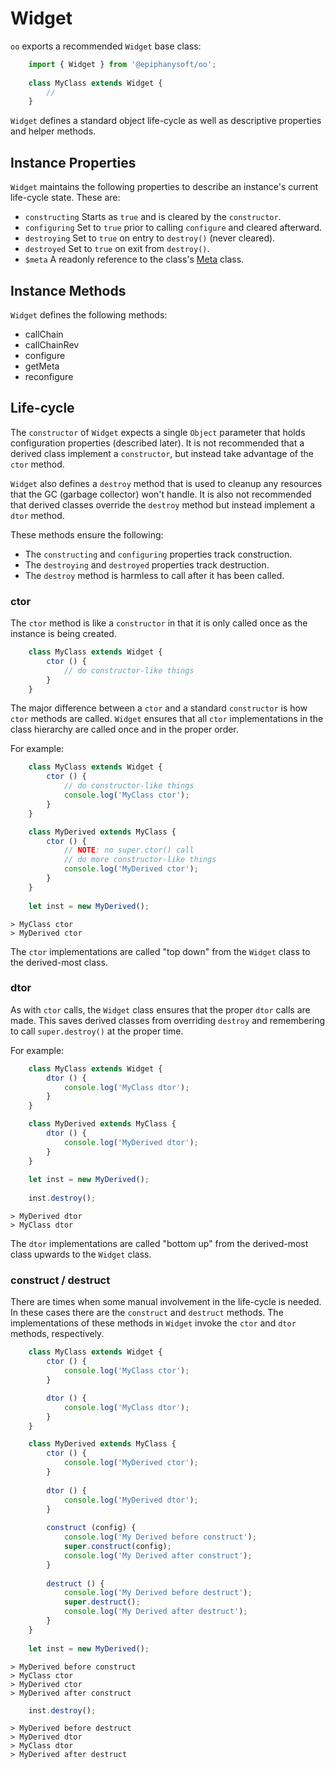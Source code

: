 # Widget

`oo` exports a recommended `Widget` base class:

```javascript
    import { Widget } from '@epiphanysoft/oo';
    
    class MyClass extends Widget {
        //
    }
```

`Widget` defines a standard object life-cycle as well as descriptive properties and helper
methods. 

## Instance Properties

`Widget` maintains the following properties to describe an instance's current life-cycle
state. These are:

 - `constructing` Starts as `true` and is cleared by the `constructor`.
 - `configuring` Set to `true` prior to calling `configure` and cleared afterward.
 - `destroying` Set to `true` on entry to `destroy()` (never cleared).
 - `destroyed` Set to `true` on exit from `destroy()`.
 - `$meta` A readonly reference to the class's [Meta](./Meta.md) class.

## Instance Methods

`Widget` defines the following methods:

 - callChain
 - callChainRev
 - configure
 - getMeta
 - reconfigure

## Life-cycle

The `constructor` of `Widget` expects a single `Object` parameter that holds configuration
properties (described later). It is not recommended that a derived class implement a
`constructor`, but instead take advantage of the `ctor` method.

`Widget` also defines a `destroy` method that is used to cleanup any resources that the GC
(garbage collector) won't handle. It is also not recommended that derived classes override
the `destroy` method but instead implement a `dtor` method.

These methods ensure the following:

 - The `constructing` and `configuring` properties track construction.
 - The `destroying` and `destroyed` properties track destruction.
 - The `destroy` method is harmless to call after it has been called.

### ctor

The `ctor` method is like a `constructor` in that it is only called once as the instance
is being created.

```javascript
    class MyClass extends Widget {
        ctor () {
            // do constructor-like things
        }
    }
```

The major difference between a `ctor` and a standard `constructor` is how `ctor` methods
are called. `Widget` ensures that all `ctor` implementations in the class hierarchy are
called once and in the proper order.

For example:

```javascript
    class MyClass extends Widget {
        ctor () {
            // do constructor-like things
            console.log('MyClass ctor');
        }
    }

    class MyDerived extends MyClass {
        ctor () {
            // NOTE: no super.ctor() call
            // do more constructor-like things
            console.log('MyDerived ctor');
        }
    }
    
    let inst = new MyDerived();
```
    
    > MyClass ctor
    > MyDerived ctor

The `ctor` implementations are called "top down" from the `Widget` class to the
derived-most class.

### dtor

As with `ctor` calls, the `Widget` class ensures that the proper `dtor` calls are made.
This saves derived classes from overriding `destroy` and remembering to call
`super.destroy()` at the proper time.

For example:

```javascript
    class MyClass extends Widget {
        dtor () {
            console.log('MyClass dtor');
        }
    }

    class MyDerived extends MyClass {
        dtor () {
            console.log('MyDerived dtor');
        }
    }
    
    let inst = new MyDerived();
    
    inst.destroy();
```
    
    > MyDerived dtor
    > MyClass dtor

The `dtor` implementations are called "bottom up" from the derived-most class upwards to
the `Widget` class.

### construct / destruct

There are times when some manual involvement in the life-cycle is needed. In these cases
there are the `construct` and `destruct` methods. The implementations of these methods in
`Widget` invoke the `ctor` and `dtor` methods, respectively.

```javascript
    class MyClass extends Widget {
        ctor () {
            console.log('MyClass ctor');
        }

        dtor () {
            console.log('MyClass dtor');
        }
    }

    class MyDerived extends MyClass {
        ctor () {
            console.log('MyDerived ctor');
        }
        
        dtor () {
            console.log('MyDerived dtor');
        }
        
        construct (config) {
            console.log('My Derived before construct');
            super.construct(config);
            console.log('My Derived after construct');
        }
        
        destruct () {
            console.log('My Derived before destruct');
            super.destruct();
            console.log('My Derived after destruct');
        }
    }
    
    let inst = new MyDerived();
```
    
    > MyDerived before construct    
    > MyClass ctor
    > MyDerived ctor
    > MyDerived after construct    

```javascript
    inst.destroy();
```

    > MyDerived before destruct    
    > MyDerived dtor
    > MyClass dtor
    > MyDerived after destruct    
